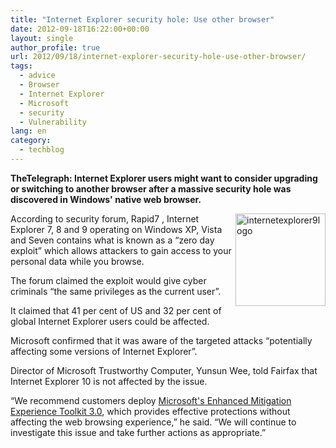 ```yaml
---
title: "Internet Explorer security hole: Use other browser"
date: 2012-09-18T16:22:00+00:00
layout: single
author_profile: true
url: 2012/09/18/internet-explorer-security-hole-use-other-browser/
tags:
  - advice
  - Browser
  - Internet Explorer
  - Microsoft
  - security
  - Vulnerability
lang: en
category: 
  - techblog
---
```

**TheTelegraph: Internet Explorer users might want to consider upgrading or switching to another browser after a massive security hole was discovered in Windows' native web browser.** 

<a href="http://lh3.ggpht.com/-0Bv3ALH0CoQ/UFiYtKVSU0I/AAAAAAAAHc8/1JyUQDPOw20/s1600-h/internetexplorer9logo%25255B3%25255D.png" target="_blank"><img title="internetexplorer9logo" border="0" alt="internetexplorer9logo" align="right" src="http://lh4.ggpht.com/-nXjmf0lXvVI/UFiYvRj-pOI/AAAAAAAAHdE/0J0YOZBFd4Y/internetexplorer9logo_thumb%25255B1%25255D.png?imgmax=800" width="144" height="148" /></a>According to security forum, Rapid7 , Internet Explorer 7, 8 and 9 operating on Windows XP, Vista and Seven contains what is known as a “zero day exploit” which allows attackers to gain access to your personal data while you browse. 

The forum claimed the exploit would give cyber criminals “the same privileges as the current user”. 

It claimed that 41 per cent of US and 32 per cent of global Internet Explorer users could be affected. 

Microsoft confirmed that it was aware of the targeted attacks “potentially affecting some versions of Internet Explorer”. 

Director of Microsoft Trustworthy Computer, Yunsun Wee, told Fairfax that Internet Explorer 10 is not affected by the issue. 

“We recommend customers deploy <a href="http://www.microsoft.com/en-us/download/details.aspx?id=29851" target="_blank">Microsoft's Enhanced Mitigation Experience Toolkit 3.0</a>, which provides effective protections without affecting the web browsing experience,” he said. “We will continue to investigate this issue and take further actions as appropriate.”